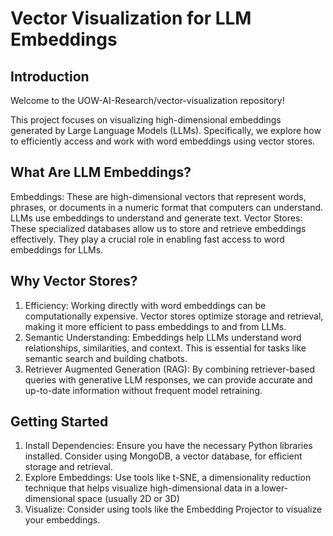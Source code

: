# Vector Visualization for LLM Embeddings
## Introduction
Welcome to the UOW-AI-Research/vector-visualization repository!

This project focuses on visualizing high-dimensional embeddings generated by Large Language Models (LLMs). Specifically, we explore how to efficiently access and work with word embeddings using vector stores.

## What Are LLM Embeddings?
Embeddings: These are high-dimensional vectors that represent words, phrases, or documents in a numeric format that computers can understand. LLMs use embeddings to understand and generate text.
Vector Stores: These specialized databases allow us to store and retrieve embeddings effectively. They play a crucial role in enabling fast access to word embeddings for LLMs.

## Why Vector Stores?
1. Efficiency: Working directly with word embeddings can be computationally expensive. Vector stores optimize storage and retrieval, making it more efficient to pass embeddings to and from LLMs.
2. Semantic Understanding: Embeddings help LLMs understand word relationships, similarities, and context. This is essential for tasks like semantic search and building chatbots.
3. Retriever Augmented Generation (RAG): By combining retriever-based queries with generative LLM responses, we can provide accurate and up-to-date information without frequent model retraining.

## Getting Started
1. Install Dependencies: Ensure you have the necessary Python libraries installed. Consider using MongoDB, a vector database, for efficient storage and retrieval.
2. Explore Embeddings: Use tools like t-SNE, a dimensionality reduction technique that helps visualize high-dimensional data in a lower-dimensional space (usually 2D or 3D)
3. Visualize: Consider using tools like the Embedding Projector to visualize your embeddings.

